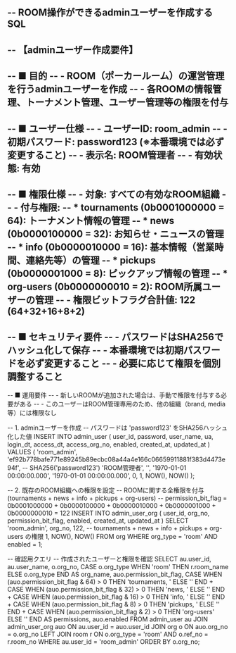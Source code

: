 -- ROOM操作ができるadminユーザーを作成するSQL
--
-- 【adminユーザー作成要件】
-- 
-- ■ 目的
--   - ROOM（ポーカールーム）の運営管理を行うadminユーザーを作成
--   - 各ROOMの情報管理、トーナメント管理、ユーザー管理等の権限を付与
--
-- ■ ユーザー仕様
--   - ユーザーID: room_admin
--   - 初期パスワード: password123 (※本番環境では必ず変更すること)
--   - 表示名: ROOM管理者
--   - 有効状態: 有効
--
-- ■ 権限仕様
--   - 対象: すべての有効なROOM組織
--   - 付与権限:
--     * tournaments (0b0001000000 = 64): トーナメント情報の管理
--     * news (0b0000100000 = 32): お知らせ・ニュースの管理  
--     * info (0b0000010000 = 16): 基本情報（営業時間、連絡先等）の管理
--     * pickups (0b0000001000 = 8): ピックアップ情報の管理
--     * org-users (0b0000000010 = 2): ROOM所属ユーザーの管理
--   - 権限ビットフラグ合計値: 122 (64+32+16+8+2)
--
-- ■ セキュリティ要件
--   - パスワードはSHA256でハッシュ化して保存
--   - 本番環境では初期パスワードを必ず変更すること
--   - 必要に応じて権限を個別調整すること
--
-- ■ 運用要件
--   - 新しいROOMが追加された場合は、手動で権限を付与する必要がある
--   - このユーザーはROOM管理専用のため、他の組織（brand, media等）には権限なし

-- 1. adminユーザーを作成
-- パスワードは 'password123' をSHA256ハッシュ化した値
INSERT INTO admin_user (
    user_id,
    password,
    user_name,
    ua,
    login_dt,
    access_dt,
    access_org_no,
    enabled,
    created_at,
    updated_at
) VALUES (
    'room_admin',
    'ef92b778bafe771e89245b89ecbc08a44a4e166c06659911881f383d4473e94f', -- SHA256('password123')
    'ROOM管理者',
    '',
    '1970-01-01 00:00:00.000',
    '1970-01-01 00:00:00.000',
    0,
    1,
    NOW(),
    NOW()
);

-- 2. 既存のROOM組織への権限を設定
-- ROOMに関する全権限を付与 (tournaments + news + info + pickups + org-users)
-- permission_bit_flag = 0b0001000000 + 0b0000100000 + 0b0000010000 + 0b0000001000 + 0b0000000010 = 122
INSERT INTO admin_user_org (
    user_id,
    org_no,
    permission_bit_flag,
    enabled,
    created_at,
    updated_at
)
SELECT 
    'room_admin',
    org_no,
    122, -- tournaments + news + info + pickups + org-users の権限
    1,
    NOW(),
    NOW()
FROM org 
WHERE org_type = 'room' AND enabled = 1;

-- 確認用クエリ
-- 作成されたユーザーと権限を確認
SELECT 
    au.user_id,
    au.user_name,
    o.org_no,
    CASE o.org_type 
        WHEN 'room' THEN r.room_name 
        ELSE o.org_type 
    END AS org_name,
    auo.permission_bit_flag,
    CASE 
        WHEN (auo.permission_bit_flag & 64) > 0 THEN 'tournaments, '
        ELSE ''
    END +
    CASE 
        WHEN (auo.permission_bit_flag & 32) > 0 THEN 'news, '
        ELSE ''
    END +
    CASE 
        WHEN (auo.permission_bit_flag & 16) > 0 THEN 'info, '
        ELSE ''
    END +
    CASE 
        WHEN (auo.permission_bit_flag & 8) > 0 THEN 'pickups, '
        ELSE ''
    END +
    CASE 
        WHEN (auo.permission_bit_flag & 2) > 0 THEN 'org-users'
        ELSE ''
    END AS permissions,
    auo.enabled
FROM admin_user au
JOIN admin_user_org auo ON au.user_id = auo.user_id
JOIN org o ON auo.org_no = o.org_no
LEFT JOIN room r ON o.org_type = 'room' AND o.ref_no = r.room_no
WHERE au.user_id = 'room_admin'
ORDER BY o.org_no; 